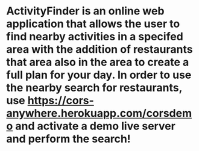 # ActivityFinder is an online web application that allows the user to find nearby activities in a specifed area with the addition of restaurants that area also in the area to create a full plan for your day. In order to use the nearby search for restaurants, use https://cors-anywhere.herokuapp.com/corsdemo and activate a demo live server and perform the search! 
